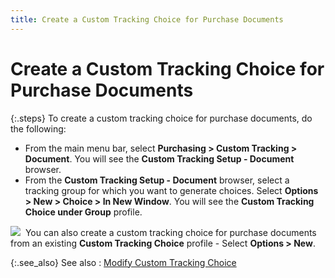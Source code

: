 ```yaml
---
title: Create a Custom Tracking Choice for Purchase Documents
---
```


# Create a Custom Tracking Choice for Purchase Documents


{:.steps}
To create a custom tracking choice for purchase  documents, do the following:

- From the main  menu bar, select **Purchasing &gt; Custom 
 Tracking &gt; Document**. You will see the **Custom 
 Tracking Setup - Document** browser.
- From the **Custom Tracking Setup - Document** browser,  select a tracking group for which you want to generate choices. Select  **Options &gt; New &gt; Choice &gt; In 
 New Window**. You will see the **Custom 
 Tracking Choice under Group** profile.



![]({{site.ct_baseurl}}/img/note.gif)  You  can also create a custom tracking choice for purchase documents from an  existing **Custom Tracking Choice**  profile - Select **Options &gt; New**.


{:.see_also}
See also
: [Modify  Custom Tracking Choice]({{site.ct_baseurl}}/document-tracking/tracking-purchase-documents/modify_a_custom_tracking_choice_for_purchase_document.html)
